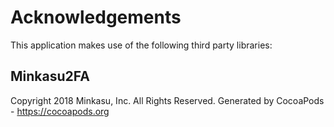 # Acknowledgements
This application makes use of the following third party libraries:

## Minkasu2FA

Copyright 2018 Minkasu, Inc. All Rights Reserved.
Generated by CocoaPods - https://cocoapods.org
